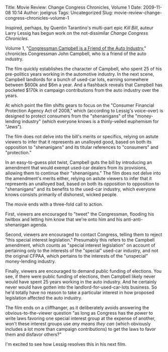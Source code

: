 Title: Movie Review: Change Congress Chronicles, Volume 1
Date: 2009-11-08 10:14
Author: joelgrus
Tags: Uncategorized
Slug: movie-review-change-congress-chronicles-volume-1

Inspired, perhaps, by Quentin Tarantino's multi-part epic *Kill Bill*,
auteur Larry Lessig has begun work on the not-dissimilar *Change
Congress Chronicles*.

Volume 1, "[Congressman Campbell is a Friend of the Auto
Industry](http://www.archive.org/details/Lessig-ChangeCongressChroniclesVol1JohnCampbell769),"
chronicles Congressman John Campbell, who is a friend of the auto
industry.

The film quickly establishes the character of Campbell, who spent 25 of
his pre-politics years working in the automotive industry. In the next
scene, Campbell landlords for a bunch of used-car lots, earning
somewhere between \$600k and \$6m a year. And a flashback reveals that
Campbell has pocketed \$170k in campaign contributions from the auto
industry over the years.

At which point the film shifts gears to focus on the "Consumer Financial
Protection Agency Act of 2008," which (according to Lessig's voice-over)
is designed to protect consumers from the "shenanigans" of the
"money-lending industry" (which everyone knows is a thinly-veiled
euphemism for "Jews").

The film does not delve into the bill's merits or specifics, relying on
astute viewers to infer that it represents an unalloyed good, based on
both its opposition to "shenanigans" and its titular references to
"consumers" and "protection."

In an easy-to-guess plot twist, Campbell guts the bill by introducing an
amendment that would exempt used-car dealers from its provisions,
allowing them to continue their "shenanigans." The film does not delve
into the amendment's merits either, relying on astute viewers to infer
that it represents an unalloyed bad, based on both its opposition to
opposition to "shenanigans" and its benefits to the used-car industry,
which everyone knows consists primarily of dishonest, wicked people.

The movie ends with a three-fold call to action.

First, viewers are encouraged to "tweet" the Congressman, flooding his
twitbox and letting him know that we're onto him and his
anti-anti-shenanigan agenda.

Second, viewers are encouraged to contact Congress, telling them to
reject "this special interest legislation." Presumably this refers to
the Campbell amendment, which counts as "special interest legislation"
on account of pertaining only to the interests of the "special" used-car
industry, and not the original CFPAA, which pertains to the interests of
the "unspecial" money-lending industry.

Finally, viewers are encouraged to demand public funding of elections.
You see, if there were public funding of elections, then Campbell likely
never would have spent 25 years working in the auto industry. And he
certainly never would have gotten into the landlord-for-used-car-lots
business. So he'd totally have no reason to take a particular interest
in how proposed legislation affected the auto industry.

The film ends on a cliffhanger, as it deliberately avoids answering the
obvious-to-the-viewer question "as long as Congress has the *power* to
write laws favoring one special interest group at the expense of
another, won't these interest groups use *any means they can* (which
obviously includes a lot more than campaign contributions) to get the
laws to favor them and disfavor others?"

I'm excited to see how Lessig resolves this in his next film.
